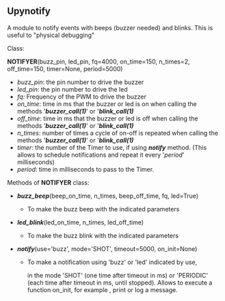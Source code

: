 ## Upynotify

A module to notify events with beeps (buzzer needed) and blinks. This is useful to "physical debugging"



Class:

**NOTIFYER**(buzz_pin, led_pin, fq=4000, on_time=150, n_times=2, off_time=150, timer=None, period=5000)

* *buzz_pin*: the pin number to drive the buzzer
* *led_pin*: the pin number to drive the led
* *fq:* Frequency of the PWM to drive the buzzer
* *on_time*: time in ms that the buzzer or led is on when calling the methods '***buzzer_call(1)***' or '***blink_call(1)***
* *off_time*:  time in ms that the buzzer or led is off when calling the methods '***buzzer_call(1)***' or '***blink_call(1)***
* *n_times:* number of times a cycle of on-off is repeated when calling the methods '***buzzer_call(1)***' or '***blink_call(1)***
* *timer*: the number of the Timer to use, if using ***notify*** method. (This allows to schedule notifications and repeat it every '*period*' milliseconds)
* *period*: time in milliseconds to pass to the Timer.



Methods of **NOTIFYER** class:

* ***buzz_beep***(beep_on_time, n_times, beep_off_time, fq, led=True)

  * To make the buzz beep with the indicated parameters

* ***led_blink***(led_on_time, n_times, led_off_time)

  * To make the buzz blink with the indicated parameters

* ***notify***(use='buzz', mode='SHOT', timeout=5000, on_init=None)

  * To make a notification using 'buzz' or 'led' indicated by use,

    in the mode 'SHOT' (one time after timeout in ms) or 'PERIODIC' (each time after timeout in ms, until stopped). Allows to execute a function on_init, for example , print or log a message.

